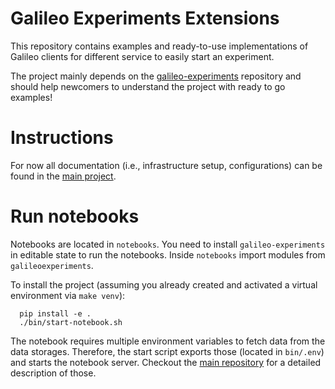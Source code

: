# Galileo Experiments Extensions

This repository contains examples and ready-to-use implementations of Galileo clients for different service to easily start
an experiment.

The project mainly depends on the [galileo-experiments](https://github.com/edgerun/galileo-experiments-extensions) repository
and should help newcomers to understand the project with ready to go examples!

# Instructions

For now all documentation (i.e., infrastructure setup, configurations) can be found in the [main project](https://github.com/edgerun/galileo-experiments).

# Run notebooks

Notebooks are located in `notebooks`.
You need to install `galileo-experiments` in editable state to run the notebooks.
Inside `notebooks` import modules from `galileoexperiments`.

To install the project (assuming you already created and activated a virtual environment via `make venv`):

      pip install -e .
      ./bin/start-notebook.sh


The notebook requires multiple environment variables to fetch data from the data storages.
Therefore, the start script exports those (located in `bin/.env`) and starts the notebook server.
Checkout the [main repository](https://github.com/edgerun/galileo-experiments) for a detailed description of those.

